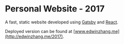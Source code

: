 # Personal Website - 2017

A fast, static website developed using [Gatsby](https://www.gatsbyjs.org/) and [React](https://facebook.github.io/react/).

Deployed version can be found at [www.edwinzhang.me](http://edwinzhang.me/2017).

